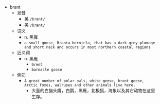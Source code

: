 - brant
  - 发音
    - 英 `/brænt/`
    - 美 `/brænt/`
  - 词义
    - n. 黑雁
    - `a small goose, Branta bernicla, that has a dark grey plumage and short neck and occurs in most northern coastal regions `
  - 近义词
    - n. 黑雁
      - `brent`
      - `barnacle goose`
  - 例句
    - `A great number of polar owls, white geese, brant geese, Arctic foxes, walruses and other animals live here.`
      - 大量的白猫头鹰，白鹅，黑雁，北极狐，海象以及其它动物在这里生存。

